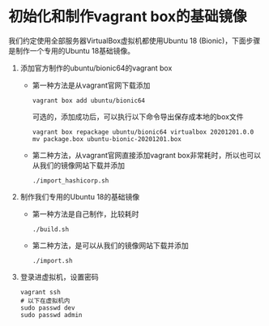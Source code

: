 # 初始化和制作vagrant box的基础镜像

  我们约定使用全部服务器VirtualBox虚拟机都使用Ubuntu 18 (Bionic)，下面步骤是制作一个专用的Ubuntu 18基础镜像。

1. 添加官方制作的ubuntu/bionic64的vagrant box
   
   - 第一种方法是从vagrant官网下载添加

     ```shell
     vagrant box add ubuntu/bionic64
     ```

     可选的，添加成功后，可以执行以下命令导出保存成本地的box文件
    
     ```shell
     vagrant box repackage ubuntu/bionic64 virtualbox 20201201.0.0
     mv package.box ubuntu-bionic-20201201.box
     ```

   - 第二种方法，从vagrant官网直接添加vagrant box非常耗时，所以也可以从我们的镜像网站下载并添加

     ```shell
     ./import_hashicorp.sh
     ```

2. 制作我们专用的Ubuntu 18的基础镜像

   - 第一种方法是自己制作，比较耗时
  
     ```shell
     ./build.sh
     ```

   - 第二种方法，是可以从我们的镜像网站下载并添加

     ```shell
     ./import.sh
     ```

3. 登录进虚拟机，设置密码
   
   ```shell
   vagrant ssh
   # 以下在虚拟机内
   sudo passwd dev
   sudo passwd admin

